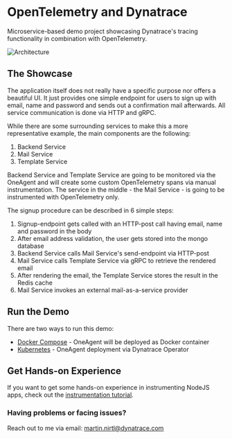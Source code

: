 # OpenTelemetry and Dynatrace

Microservice-based demo project showcasing Dynatrace's tracing functionality in combination with OpenTelemetry.

![Architecture](https://raw.githubusercontent.com/martinnirtl/otel-demo/master/docs/img/architecture-diagram.png)

## The Showcase

The application itself does not really have a specific purpose nor offers a beautiful UI. It just provides one simple endpoint for users to sign up with email, name and password and sends out a confirmation mail afterwards. All service communication is done via HTTP and gRPC.

While there are some surrounding services to make this a more representative example, the main components are the following:

1. Backend Service
2. Mail Service
3. Template Service

Backend Service and Template Service are going to be monitored via the OneAgent and will create some custom OpenTelemetry spans via manual instrumentation. The service in the middle - the Mail Service - is going to be instrumented with OpenTelemetry only.

The signup procedure can be described in 6 simple steps:

1. Signup-endpoint gets called with an HTTP-post call having email, name and password in the body
2. After email address validation, the user gets stored into the mongo database
3. Backend Service calls Mail Service's send-endpoint via HTTP-post
4. Mail Service calls Template Service via gRPC to retrieve the rendered email
5. After rendering the email, the Template Service stores the result in the Redis cache
6. Mail Service invokes an external mail-as-a-service provider

## Run the Demo

There are two ways to run this demo:

- [Docker Compose](https://github.com/martinnirtl/otel-demo/tree/master/kubernetes) - OneAgent will be deployed as Docker container
- [Kubernetes](https://github.com/martinnirtl/otel-demo/tree/master/compose) - OneAgent deployment via Dynatrace Operator

## Get Hands-on Experience

If you want to get some hands-on experience in instrumenting NodeJS apps, check out the [instrumentation tutorial](https://github.com/martinnirtl/otel-demo/tree/master/docs/instrumentation-tutorial).

### Having problems or facing issues?

Reach out to me via email: [martin.nirtl@dynatrace.com](mailto:martin.nirtl@dynatrace.com)
